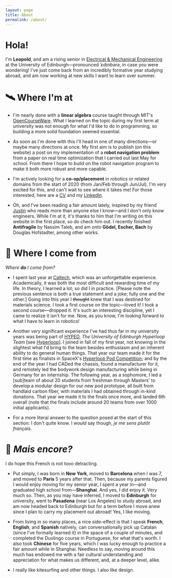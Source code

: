 ```yaml
---
layout: page
title: About
permalink: /about/
---
```


# Hola!

I'm **Leopold**, and am a rising senior in [Electrical & Mechanical Engineering](https://www.ed.ac.uk/studying/undergraduate/degrees/index.php?action=programme&code=HHH6) at the University of Edinburgh—pronounced _ˈɛdɪnbərə_, in case you were wondering!
I've just come back from an incredibly formative year studying abroad, and am now working at new skills I want to learn over summer.

# 🛰️ Where I'm at
* I'm nearly done with a **linear algebra** course taught through MIT's [OpenCourseWare](https://ocw.mit.edu/courses/mathematics/18-06-linear-algebra-spring-2010/). What I learned on the topic during my first term at university was not enough for what I'd like to do in programming, so building a more solid foundation seemed essential.

* As soon as I'm done with this I'll head in one of many directions—or maybe many directions at once. My first aim is to publish (on this website) a post on my implementation of a **robot navigation problem** from a paper on real time optimization that I carried out last May for school. From there I hope to build on the robot navigation program to make it both more robust and more capable.

* I'm actively looking for a **co-op/placement** in robotics or related domains from the start of 2020 (from Jan/Feb through Jun/Jul). I'm very excited for this, and can't wait to see where it takes me! For those interested, here are a [CV](https://www.visualcv.com/leopold-t/) and my [LinkedIn](www.linkedin.com/in/leopold-t).

* Oh, and I've been reading a fair amount lately, inspired by my friend [Justin](https://glibert.io/) who reads more than anyone else I know—and I don't only know engineers. While I'm at it, it's thanks to him that I'm writing on this website in the first place, so do check him out. I recently finished **Antifragile** by Nassim Taleb, and am onto **Gödel, Escher, Bach** by Douglas Hofstadter, among other works.

# 🌌 Where I come from
_Where __do__ I come from?_

* I spent last year at [Caltech](https://www.caltech.edu/), which was an unforgettable experience. Academically, it was both the most difficult and rewarding time of my life. In theory, I learned a lot; so did I in practice. \[Please note the previous sentence is both a true statement and a joke; fully one and the other.] Going into this year I ~~thought~~ knew that I was destined for materials science. I took a first course on the topic—loved it! I took a second course—dropped it. It's such an interesting discipline, yet I came to realize it isn't for me. Now, as you know, I'm looking forward to what I have to learn in robotics!

* Another _very_ significant experience I've had thus far in my university years was being part of [HYPED](https://hyp-ed.com/), _The University of Edinburgh Hyperloop Team_ \[see [Hyperloop](https://en.m.wikipedia.org/wiki/Hyperloop)]. I joined in fall of my first year, not knowing in the slightest what I'd bring to the team besides enthusiasm and an inherent ability to do general human things. That year our team made it for the first time as finalists in SpaceX's [Hyperloop Pod Competition](https://www.spacex.com/hyperloop); and by the end of the year I had CADed the chassis, found a manufacturer for it, and remotely led the bodywork design manufacturing while being in Germany for an internship. The following year, as a sophomore, I led a \[sub]team of about 20 students from freshman through Masters' to develop a modular design for our new pod prototype, all built from handlaid carbon fiber, with materials I had obtained through in-kind donations. That year we made it to the finals once more, and landed 6th overall (note that the finals include around 20 teams from over 1000 initial applicants).

* For a more literal answer to the question posed at the start of this section: I don't quite know. I _would_ say though, _je me sens plutôt français._

# 🔮 _Mais encore?_
I do hope this French is not tooo detracting.

* Put simply, I was born in **New York**, moved to **Barcelona** when I was 7, and moved to **Paris** 5 years after that. Then, because my parents figured I would enjoy moving for my senior year, I spent a year in—and graduated high school from—**Shanghai**. And yes, I did enjoy it. Very much so. Then, as you may have inferred, I moved to **Edinburgh** for university, went to **Pasadena** (near Los Angeles) to study abroad, and am now headed back to Edinburgh but for a term before I move anew since I plan to carry my placement out abroad! Yes, I like moving.

* From living in so many places, a nice side-effect is that I speak **French**, **English**, and **Spanish** natively, can conversationally pick up Catalan (since I've formally learned it) in the space of a couple of minutes, and completed the Duolingo course in Portuguese, for what that's worth. I also took **Chinese** for five years, which I was lucky enough to practice a fair amount while in Shanghai. Needless to say, moving around this much has endowed me with a fair cultural understanding and appreciation for what makes us different, and, at a deeper level, alike.

* I really like kitesurfing and other things. I also like design.

<!--- [email@domain.com](mailto:email@domain.com) --->

